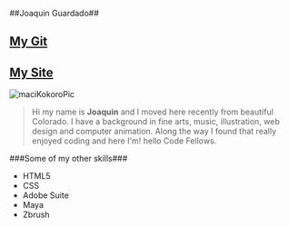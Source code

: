 ##Joaquin Guardado##

[My Git](https://github.com/macikokoro)
----
[My Site](http://www.betwinsouls.com)
----
>
![maciKokoroPic](http://i61.tinypic.com/28mpe1w.jp "Joaquin's web page")

>Hi my name is **Joaquin** and I moved here recently from beautiful Colorado. I have a background in fine arts, music, illustration, web design and computer animation.
>Along the way I found that really enjoyed coding and here I'm! hello Code Fellows.
>
###Some of my other skills###
- HTML5
- CSS
- Adobe Suite
- Maya
- Zbrush
 
